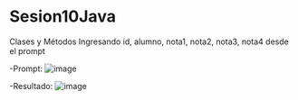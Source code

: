 # Sesion10Java
Clases y Métodos
Ingresando id, alumno, nota1, nota2, nota3, nota4 desde el prompt

-Prompt:
![image](https://user-images.githubusercontent.com/116766527/205781676-f31db468-2879-488b-8393-9cce19aa2539.png)

-Resultado:
![image](https://user-images.githubusercontent.com/116766527/205782054-c568b0e2-1099-46b9-9deb-68441c4d3fb9.png)

